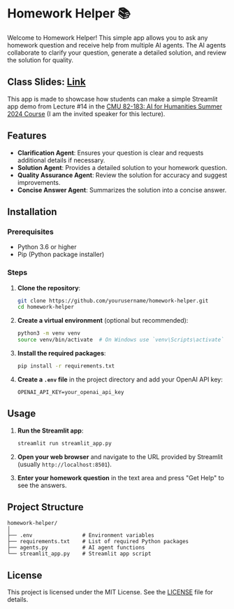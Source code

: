 # Homework Helper :books:

Welcome to Homework Helper! This simple app allows you to ask any homework question and receive help from multiple AI agents. The AI agents collaborate to clarify your question, generate a detailed solution, and review the solution for quality.

## Class Slides: [Link](https://docs.google.com/presentation/d/11xB6sLTHSxSLAH6mMVigutda0oXZgL3TnM_sbh6WYU4/edit?usp=sharing)

This app is made to showcase how students can make a simple Streamlit app demo from Lecture #14 in the [CMU 82-183: AI for Humanities Summer 2024 Course](https://www.cmu.edu/dietrich/lcal/courses/undergraduate-seminars/ai-humanities.html) (I am the invited speaker for this lecture).

## Features

- **Clarification Agent**: Ensures your question is clear and requests additional details if necessary.
- **Solution Agent**: Provides a detailed solution to your homework question.
- **Quality Assurance Agent**: Review the solution for accuracy and suggest improvements.
- **Concise Answer Agent**: Summarizes the solution into a concise answer.

## Installation

### Prerequisites

- Python 3.6 or higher
- Pip (Python package installer)

### Steps

1. **Clone the repository**:

    ```bash
    git clone https://github.com/yourusername/homework-helper.git
    cd homework-helper
    ```

2. **Create a virtual environment** (optional but recommended):

    ```bash
    python3 -m venv venv
    source venv/bin/activate  # On Windows use `venv\Scripts\activate`
    ```

3. **Install the required packages**:

    ```bash
    pip install -r requirements.txt
    ```

4. **Create a `.env` file** in the project directory and add your OpenAI API key:

    ```plaintext
    OPENAI_API_KEY=your_openai_api_key
    ```

## Usage

1. **Run the Streamlit app**:

    ```bash
    streamlit run streamlit_app.py
    ```

2. **Open your web browser** and navigate to the URL provided by Streamlit (usually `http://localhost:8501`).

3. **Enter your homework question** in the text area and press "Get Help" to see the answers.

## Project Structure

```plaintext
homework-helper/
│
├── .env                # Environment variables
├── requirements.txt    # List of required Python packages
├── agents.py           # AI agent functions
└── streamlit_app.py    # Streamlit app script
```

## License
This project is licensed under the MIT License. See the [LICENSE](https://github.com/Tonyhrule/Simple-Homework-Helper/blob/main/LICENSE) file for details.
